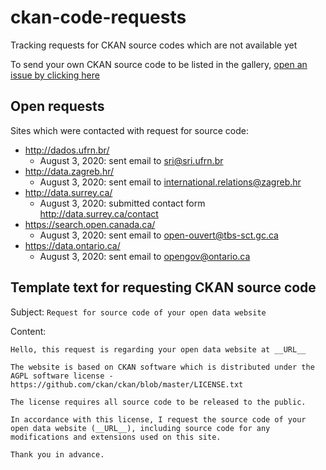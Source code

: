 # ckan-code-requests

Tracking requests for CKAN source codes which are not available yet

To send your own CKAN source code to be listed in the gallery, [open an issue by clicking here](https://github.com/ckan-code-gallery/ckan-code-requests/issues/new?assignees=OriHoch&labels=&template=add-ckan-sources.md&title=request+to+add+CKAN+sources+for+)

## Open requests

Sites which were contacted with request for source code:

* http://dados.ufrn.br/
  * August 3, 2020: sent email to sri@sri.ufrn.br
* http://data.zagreb.hr/
  * August 3, 2020: sent email to international.relations@zagreb.hr
* http://data.surrey.ca/
  * August 3, 2020: submitted contact form http://data.surrey.ca/contact
* https://search.open.canada.ca/
  * August 3, 2020: sent email to open-ouvert@tbs-sct.gc.ca
* https://data.ontario.ca/
  * August 3, 2020: sent email to opengov@ontario.ca
  

## Template text for requesting CKAN source code

Subject: `Request for source code of your open data website`

Content:
```
Hello, this request is regarding your open data website at __URL__

The website is based on CKAN software which is distributed under the AGPL software license - https://github.com/ckan/ckan/blob/master/LICENSE.txt

The license requires all source code to be released to the public.

In accordance with this license, I request the source code of your open data website (__URL__), including source code for any modifications and extensions used on this site.

Thank you in advance.
```
